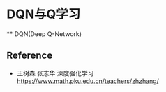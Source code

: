 # DQN与Q学习

** DQN(Deep Q-Network)

## Reference
* 王树森 张志华 深度强化学习 https://www.math.pku.edu.cn/teachers/zhzhang/
